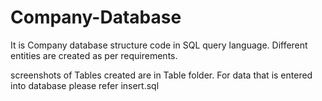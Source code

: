 # Company-Database
It is Company database structure code in SQL query language. Different entities are created as per requirements.


screenshots of Tables created are in Table folder.
For data that is entered into database please refer insert.sql 
